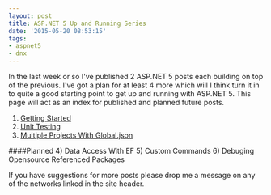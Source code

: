 ```yaml
---
layout: post
title: ASP.NET 5 Up and Running Series
date: '2015-05-20 08:53:15'
tags:
- aspnet5
- dnx
---
```


In the last week or so I've published 2 ASP.NET 5 posts each building on top of the previous. I've got a plan for at least 4 more which will I think turn it in to quite a good starting point to get up and running with ASP.NET 5. This page will act as an index for published and planned future posts.

1) [Getting Started](http://gavindraper.com/2015/05/13/asp-net-5-vs-code-and-osx-getting-started/)
2) [Unit Testing](http://gavindraper.com/2015/05/19/asp-net-5-on-os-x-unit-testing/)
3) [Multiple Projects With Global.json](http://gavindraper.com/2015/05/20/asp-net-5-multiple-projects-and-global-json/)

####Planned
4) Data Access With EF
5) Custom Commands
6) Debuging Opensource Referenced Packages


If you have suggestions for more posts please drop me a message on any of the networks linked in the site header.
